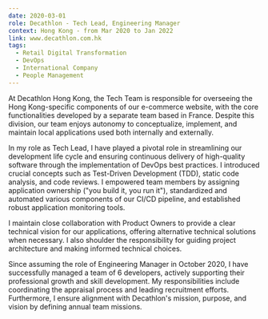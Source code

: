 ```yaml
---
date: 2020-03-01
role: Decathlon - Tech Lead, Engineering Manager
context: Hong Kong - from Mar 2020 to Jan 2022
link: www.decathlon.com.hk
tags:
  - Retail Digital Transformation
  - DevOps
  - International Company
  - People Management
---
```

At Decathlon Hong Kong, the Tech Team is responsible for overseeing the Hong Kong-specific components of our e-commerce website, with the core functionalities developed by a separate team based in France. Despite this division, our team enjoys autonomy to conceptualize, implement, and maintain local applications used both internally and externally.

In my role as Tech Lead, I have played a pivotal role in streamlining our development life cycle and ensuring continuous delivery of high-quality software through the implementation of DevOps best practices. I introduced crucial concepts such as Test-Driven Development (TDD), static code analysis, and code reviews. I empowered team members by assigning application ownership ("you build it, you run it"), standardized and automated various components of our CI/CD pipeline, and established robust application monitoring tools.

I maintain close collaboration with Product Owners to provide a clear technical vision for our applications, offering alternative technical solutions when necessary. I also shoulder the responsibility for guiding project architecture and making informed technical choices.

Since assuming the role of Engineering Manager in October 2020, I have successfully managed a team of 6 developers, actively supporting their professional growth and skill development. My responsibilities include coordinating the appraisal process and leading recruitment efforts. Furthermore, I ensure alignment with Decathlon's mission, purpose, and vision by defining annual team missions.